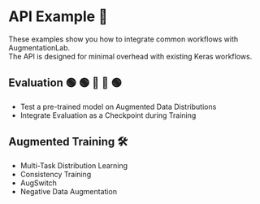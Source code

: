 <h1> API Example 🧰 </h1>
These examples show you how to integrate common workflows with AugmentationLab. <br />
The API is designed for minimal overhead with existing Keras workflows.
<br />
<h2> Evaluation 🟢 🟢 🔴 🔴 🟢 </h2>
<ul>
  <li> Test a pre-trained model on Augmented Data Distributions </li>
  <li> Integrate Evaluation as a Checkpoint during Training </li>
</ul>

<h2> Augmented Training 🛠️ </h2>
<ul>
  <li> Multi-Task Distribution Learning </li>
  <li> Consistency Training </li>
  <li> AugSwitch </li>
  <li> Negative Data Augmentation </li>
</ul>
